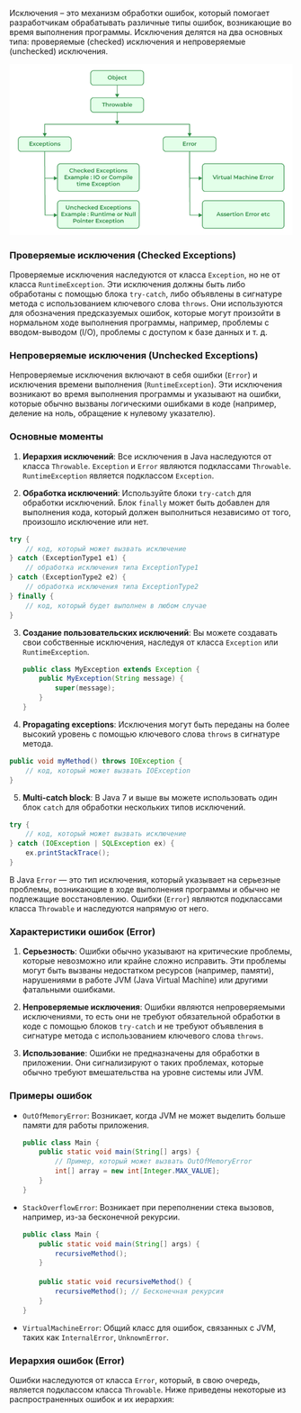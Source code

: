 Исключения – это механизм обработки ошибок, который помогает разработчикам обрабатывать различные типы ошибок, возникающие во время выполнения программы. Исключения делятся на два основных типа: проверяемые (checked) исключения и непроверяемые (unchecked) исключения.

![](./img/Exception-Handling-768.png)

### Проверяемые исключения (Checked Exceptions)

Проверяемые исключения наследуются от класса `Exception`, но не от класса `RuntimeException`. Эти исключения должны быть либо обработаны с помощью блока `try-catch`, либо объявлены в сигнатуре метода с использованием ключевого слова `throws`. Они используются для обозначения предсказуемых ошибок, которые могут произойти в нормальном ходе выполнения программы, например, проблемы с вводом-выводом (I/O), проблемы с доступом к базе данных и т. д.


### Непроверяемые исключения (Unchecked Exceptions)

Непроверяемые исключения включают в себя ошибки (`Error`) и исключения времени выполнения (`RuntimeException`). Эти исключения возникают во время выполнения программы и указывают на ошибки, которые обычно вызваны логическими ошибками в коде (например, деление на ноль, обращение к нулевому указателю).

### Основные моменты

1. **Иерархия исключений**: Все исключения в Java наследуются от класса `Throwable`. `Exception` и `Error` являются подклассами `Throwable`. `RuntimeException` является подклассом `Exception`.
   
2. **Обработка исключений**: Используйте блоки `try-catch` для обработки исключений. Блок `finally` может быть добавлен для выполнения кода, который должен выполниться независимо от того, произошло исключение или нет.

```java
try {
    // код, который может вызвать исключение
} catch (ExceptionType1 e1) {
    // обработка исключения типа ExceptionType1
} catch (ExceptionType2 e2) {
    // обработка исключения типа ExceptionType2
} finally {
    // код, который будет выполнен в любом случае
}
```

3. **Создание пользовательских исключений**: Вы можете создавать свои собственные исключения, наследуя от класса `Exception` или `RuntimeException`.

   ```java
   public class MyException extends Exception {
       public MyException(String message) {
           super(message);
       }
   }
   ```

4. **Propagating exceptions**: Исключения могут быть переданы на более высокий уровень с помощью ключевого слова `throws` в сигнатуре метода.



```java
public void myMethod() throws IOException {
    // код, который может вызвать IOException
}
```

5. **Multi-catch block**: В Java 7 и выше вы можете использовать один блок `catch` для обработки нескольких типов исключений.

```java
try {
    // код, который может вызвать исключение
} catch (IOException | SQLException ex) {
    ex.printStackTrace();
}
```

В Java `Error` — это тип исключения, который указывает на серьезные проблемы, возникающие в ходе выполнения программы и обычно не подлежащие восстановлению. Ошибки (`Error`) являются подклассами класса `Throwable` и наследуются напрямую от него.


### Характеристики ошибок (Error)

1. **Серьезность**: Ошибки обычно указывают на критические проблемы, которые невозможно или крайне сложно исправить. Эти проблемы могут быть вызваны недостатком ресурсов (например, памяти), нарушениями в работе JVM (Java Virtual Machine) или другими фатальными ошибками.

2. **Непроверяемые исключения**: Ошибки являются непроверяемыми исключениями, то есть они не требуют обязательной обработки в коде с помощью блоков `try-catch` и не требуют объявления в сигнатуре метода с использованием ключевого слова `throws`.

3. **Использование**: Ошибки не предназначены для обработки в приложении. Они сигнализируют о таких проблемах, которые обычно требуют вмешательства на уровне системы или JVM.

### Примеры ошибок

- `OutOfMemoryError`: Возникает, когда JVM не может выделить больше памяти для работы приложения.
  
  ```java
  public class Main {
      public static void main(String[] args) {
          // Пример, который может вызвать OutOfMemoryError
          int[] array = new int[Integer.MAX_VALUE];
      }
  }
  ```

- `StackOverflowError`: Возникает при переполнении стека вызовов, например, из-за бесконечной рекурсии.

  ```java
  public class Main {
      public static void main(String[] args) {
          recursiveMethod();
      }

      public static void recursiveMethod() {
          recursiveMethod(); // Бесконечная рекурсия
      }
  }
  ```

- `VirtualMachineError`: Общий класс для ошибок, связанных с JVM, таких как `InternalError`, `UnknownError`.

### Иерархия ошибок (Error)

Ошибки наследуются от класса `Error`, который, в свою очередь, является подклассом класса `Throwable`. Ниже приведены некоторые из распространенных ошибок и их иерархия:
